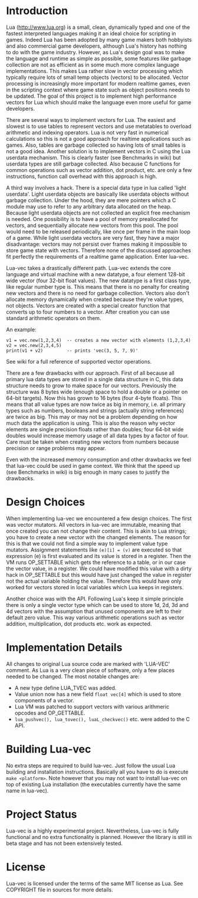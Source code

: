 # Introduction #

Lua (http://www.lua.org) is a small, clean, dynamically typed and one of the fastest interpreted languages making it an ideal choice for scripting in games. Indeed Lua has been adopted by many game makers both hobbyists and also commercial game developers, although Lua's history has nothing to do with the game industry. However, as Lua's design goal was to make the language and runtime as simple as possible, some features like garbage collection are not as efficient as in some much more complex language implementations. This makes Lua rather slow in vector processing which typically require lots of small temp objects (vectors) to be allocated. Vector processing is increasingly more important for modern realtime games, even in the scripting context where game state such as object positions needs to be updated. The goal of this project is to implement high performance vectors for Lua which should make the language even more useful for game developers.

There are several ways to implement vectors for Lua. The easiest and slowest is to use tables to represent vectors and use metatables to overload arithmetic and indexing operators. Lua is not very fast in numerical calculations so this is not a good approach for realtime applications such as games. Also, tables are garbage collected so having lots of small tables is not a good idea. Another solution is to implement vectors in C using the Lua userdata mechanism. This is clearly faster (see Benchmarks in wiki) but userdata types are still garbage collected. Also because C functions for common operations such as vector addition, dot product, etc. are only a few instructions, function call overhead with this approach is high.

A third way involves a hack. There is a special data type in lua called 'light userdata'. Light userdata objects are basically like userdata objects without garbage collection. Under the hood, they are mere pointers which a C module may use to refer to any arbitrary data allocated on the heap. Because light userdata objects are not collected an explicit free mechanism is needed. One possibility is to have a pool of memory preallocated for vectors, and sequentially allocate new vectors from this pool. The pool would need to be released periodically, like once per frame in the main loop of a game. While light userdata vectors are very fast, they have a major disadvantage: vectors may not persist over frames making it impossible to store game state with vectors. Therefore none of the discussed approaches fit perfectly the requirements of a realtime game application. Enter lua-vec.

Lua-vec takes a drastically different path. Lua-vec extends the core language and virtual machine with a new datatype, a four element 128-bit wide vector (four 32-bit float values). The new datatype is a first class type, like regular number type is. This means that there is no penalty for creating new vectors and there is no need for garbage collection. Vectors also don't allocate memory dynamically when created because they're value types, not objects. Vectors are created with a special creator function that converts up to four numbers to a vector. After creation you can use standard arithmetic operators on them.

An example:

```
v1 = vec.new(1,2,3,4)  -- creates a new vector with elements (1,2,3,4)
v2 = vec.new(2,3,4,5)
print(v1 + v2)         -- prints 'vec(3, 5, 7, 9)'
```

See wiki for a full reference of supported vector operations.

There are a few drawbacks with our approach. First of all because all primary lua data types are stored in a single data structure in C, this data structure needs to grow to make space for our vectors. Previously the structure was 8 bytes wide (enough space to hold a double or a pointer on 64-bit targets). Now this has grown to 16 bytes (four 4-byte floats). This means that all value types are now twice as big in memory, i.e. all primary types such as numbers, booleans and strings (actually string references) are twice as big. This may or may not be a problem depending on how much data the application is using. This is also the reason why vector elements are single precision floats rather than doubles; four 64-bit wide doubles would increase memory usage of all data types by a factor of four. Care must be taken when creating new vectors from numbers because precision or range problems may appear.

Even with the increased memory consumption and other drawbacks we feel that lua-vec could be used in game context. We think that the speed up (see Benchmarks in wiki) is big enough in many cases to justify the drawbacks.

# Design Choices #

When implementing lua-vec we encountered a few design choices. The first was vector mutators. All vectors in lua-vec are immutable, meaning that once created you can not change their content. This is akin to Lua strings; you have to create a new vector with the changed elements. The reason for this is that we could not find a simple way to implement value type mutators. Assignment statements like `(e)[i] = (v)` are executed so that expression (e) is first evaluated and its value is stored in a register. Then the VM runs OP\_SETTABLE which gets the reference to a table, or in our case the vector value, in a register. We could have modified this value with a dirty hack in OP\_SETTABLE but this would have just changed the value in register not the actual variable holding the value. Therefore this would have only worked for vectors stored in local variables which Lua keeps in registers.

Another choice was with the API. Following Lua's keep it simple principle there is only a single vector type which can be used to store 1d, 2d, 3d and 4d vectors with the assumption that unused components are left to their default zero value. This way various arithmetic operations such as vector addition, multiplication, dot products etc. work as expected.

# Implementation Details #

All changes to original Lua source code are marked with 'LUA-VEC' comment. As Lua is a very clean piece of software, only a few places needed to be changed. The most notable changes are:

  * A new type define LUA\_TVEC was added.
  * Value union now has a new field `float vec[4]` which is used to store components of a vector.
  * Lua VM was patched to support vectors with various arithmeric opcodes and OP\_GETTABLE.
  * `lua_pushvec(), lua_tovec(), luaL_checkvec()` etc. were added to the C API.

# Building Lua-vec #

No extra steps are required to build lua-vec. Just follow the usual Lua building and installation instructions. Basically all you have to do is execute `make <platform>`. Note however that you may not want to install lua-vec on top of existing Lua installation (the executables currently have the same name in lua-vec).

# Project Status #

Lua-vec is a highly experimental project. Nevertheless, Lua-vec is fully functional and no extra functionality is planned. However the library is still in beta stage and has not been extensively tested.

# License #

Lua-vec is licensed under the terms of the same MIT license as Lua. See COPYRIGHT file in sources for more details.